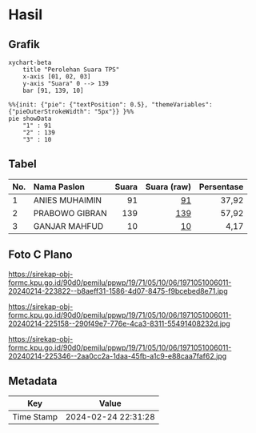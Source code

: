 # Hasil

## Grafik

```mermaid
xychart-beta
    title "Perolehan Suara TPS"
    x-axis [01, 02, 03]
    y-axis "Suara" 0 --> 139
    bar [91, 139, 10]
```

```mermaid
%%{init: {"pie": {"textPosition": 0.5}, "themeVariables": {"pieOuterStrokeWidth": "5px"}} }%%
pie showData
    "1" : 91
    "2" : 139
    "3" : 10
```

## Tabel

| No. | Nama Paslon    | Suara | Suara (raw) | Persentase |
|:--- |:-------------- | -----:| -----------:| ----------:|
| 1   | ANIES MUHAIMIN | 91    | [91][p-1]   | 37,92      |
| 2   | PRABOWO GIBRAN | 139   | [139][p-2]  | 57,92      |
| 3   | GANJAR MAHFUD  | 10    | [10][p-3]   | 4,17       |


[p-1]: https://github.com/gigit-pemilu/pemilu-2024-19-kepulauan-bangka-belitung/blob/main/pilpres/hitung-suara/sub/19-kepulauan-bangka-belitung/sub/71-kota-pangkal-pinang/sub/05-gerunggang/sub/1006-kacang-pedang/sub/011-tps/sub/paslon-1.txt
[p-2]: https://github.com/gigit-pemilu/pemilu-2024-19-kepulauan-bangka-belitung/blob/main/pilpres/hitung-suara/sub/19-kepulauan-bangka-belitung/sub/71-kota-pangkal-pinang/sub/05-gerunggang/sub/1006-kacang-pedang/sub/011-tps/sub/paslon-2.txt
[p-3]: https://github.com/gigit-pemilu/pemilu-2024-19-kepulauan-bangka-belitung/blob/main/pilpres/hitung-suara/sub/19-kepulauan-bangka-belitung/sub/71-kota-pangkal-pinang/sub/05-gerunggang/sub/1006-kacang-pedang/sub/011-tps/sub/paslon-3.txt

## Foto C Plano

https://sirekap-obj-formc.kpu.go.id/90d0/pemilu/ppwp/19/71/05/10/06/1971051006011-20240214-223822--b8aeff31-1586-4d07-8475-f9bcebed8e71.jpg

https://sirekap-obj-formc.kpu.go.id/90d0/pemilu/ppwp/19/71/05/10/06/1971051006011-20240214-225158--290f49e7-776e-4ca3-8311-55491408232d.jpg

https://sirekap-obj-formc.kpu.go.id/90d0/pemilu/ppwp/19/71/05/10/06/1971051006011-20240214-225346--2aa0cc2a-1daa-45fb-a1c9-e88caa7faf62.jpg


## Metadata

| Key        | Value               |
| ---------- | ------------------- |
| Time Stamp | 2024-02-24 22:31:28 |



